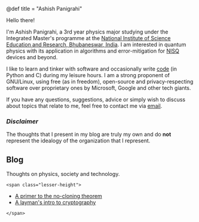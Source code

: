 @def title = "Ashish Panigrahi"

Hello there!

I'm Ashish Panigrahi, a 3rd year physics major studying under the Integrated Master's programme at the [National Institute of Science Education and Research, Bhubaneswar, India](https://www.niser.ac.in). I am interested in quantum physics with its application in algorithms and error-mitigation for [NISQ](https://arxiv.org/abs/1801.00862) devices and beyond.

I like to learn and tinker with software and occasionally write [code](https://github.com/paniash) (in Python and C) during my leisure hours. I am a strong proponent of GNU/Linux, using free (as in freedom), open-source and privacy-respecting software over proprietary ones by Microsoft, Google and other tech giants.

If you have any questions, suggestions, advice or simply wish to discuss about topics that relate to me, feel free to contact me via [email](mailto:ashish.panigrahi@niser.ac.in).

### *Disclaimer*
The thoughts that I present in my blog are truly my own and do **not** represent the idealogy of the organization that I represent.

## Blog

Thoughts on physics, society and technology.

~~~
<span class="lesser-height">
~~~

- [A primer to the no-cloning theorem](/blog/no-cloning-theorem/)
- [A layman's intro to cryptography](/blog/cryptography-intro/)

~~~
</span>
~~~
